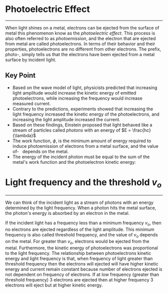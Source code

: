 # Photoelectric Effect
---
When light shines on a metal, electrons can be ejected from the surface of metal this phenomenon know as the *photoelectric effect*. This process is also often referred to as *photoemission*, and the electron that are ejected from metal are called photoelectrons. In terms of their behavior and their properties, photoelectrons are no different from other electrons. The prefix, photo-, simply tells us that the electrons have been ejected from a metal surface by incident light.
## Key Point
- Based on the wave model of light, physicists predicted that increasing light amplitude would increase the kinetic energy of emitted photoelectrons, while increasing the frequency would increase measured current.
- Contrary to the predictions, experiments showed that increasing the light frequency increased the kinetic energy of the photoelectrons, and increasing the light amplitude increased the current.
- Based on these findings, Einstein proposed that light behaved like a stream of particles called _photons_ with an energy of $E = \frac{hc}{\lambda}$
- The work function, $\phi$, is the minimum amount of energy required to induce photoemission of electrons from a metal surface, and the value of- ‍  depends on the metal.
- The energy of the incident photon must be equal to the sum of the metal's work function and the photoelectron kinetic energy:
‍
# Light frequency and the threshold $v_{o}$
---
We can think of the incident light as a stream of photons with an energy determined by the light frequency. When a photon hits the metal surface, the photon's energy is absorbed by an electron in the metal.

If the incident light has a frequency less than a minimum frequency $v_{o}$, then no electrons are ejected regardless of the light amplitude. This minimum frequency is also called threshold frequency, and the value of $v_{o}$ depends on the metal. For greater than $v_{o}$, electrons would be ejected from the metal. Furthermore, the kinetic energy of photoelectrons was proportional to the light frequency. The relationship between photoelectrons kinetic energy and light frequency is that, when frequency of light greater than threshold frequency then the electrons will ejected will have higher kinetic energy and current remain constant because number of electrons ejected is not dependent on frequency of electrons. If at low frequency (greater than threshold frequency) 3 electrons are ejected then at higher frequency 3 electrons will eject but at higher kinetic energy.